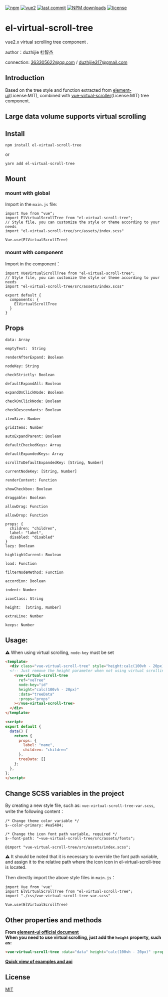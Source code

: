 [![npm](https://img.shields.io/npm/v/el-virtual-scroll-tree.svg)](https://www.npmjs.com/package/el-virtual-scroll-tree)
[![vue2](https://img.shields.io/badge/vue-2.6+-brightgreen.svg)](https://vuejs.org/)
[![last commit](https://img.shields.io/github/last-commit/duzhijie317/vue-virtual-scroll-tree.svg)](https://www.npmjs.com/package/el-virtual-scroll-tree)
[![NPM downloads](https://img.shields.io/npm/dm/el-virtual-scroll-tree.svg?style=flat)](https://npmjs.org/package/@duzhijie/el-virtual-scroll-tree)
[![license](https://img.shields.io/npm/l/el-virtual-scroll-tree.svg?maxAge=2592000)](http://www.opensource.org/licenses/mit-license.php)

# el-virtual-scroll-tree
vue2.x virtual scrolling tree component .

author：duzhijie 杜智杰

connection: 363305622@qq.com / duzhijie317@gmail.com

## Introduction

Based on the tree style and function extracted from [element-ui](https://element.eleme.cn/#/en-US/component/tree)(License:MIT), combined with [vue-virtual-scroller](https://github.com/Akryum/vue-virtual-scroller)(License:MIT) tree component.

## Large data volume supports virtual scrolling

## Install

```
npm install el-virtual-scroll-tree
```

or

```
yarn add el-virtual-scroll-tree
```

## Mount

### mount with global

Import in the `main.js` file:

```JS
import Vue from "vue";
import ElVirtualScrollTree from "el-virtual-scroll-tree";
// Style file, you can customize the style or theme according to your needs
import "el-virtual-scroll-tree/src/assets/index.scss"

Vue.use(ElVirtualScrollTree)
```

### mount with component

Import in the component：

```JS
import VUeVirtualScrollTree from "el-virtual-scroll-tree";
// Style file, you can customize the style or theme according to your needs
import "el-virtual-scroll-tree/src/assets/index.scss"

export default {
  components: {
    ElVirtualScrollTree
  }
}
```

## Props

```JS
data: Array

emptyText:  String

renderAfterExpand: Boolean

nodeKey: String

checkStrictly: Boolean

defaultExpandAll: Boolean

expandOnClickNode: Boolean

checkOnClickNode: Boolean

checkDescendants: Boolean

itemSize: Number

gridItems: Number

autoExpandParent: Boolean

defaultCheckedKeys: Array

defaultExpandedKeys: Array

scrollToDefaultExpandedKey: [String, Number]

currentNodeKey: [String, Number]

renderContent: Function

showCheckbox: Boolean

draggable: Boolean

allowDrag: Function

allowDrop: Function

props: {
  children: "children",
  label: "label",
  disabled: "disabled"
}
lazy: Boolean

highlightCurrent: Boolean

load: Function

filterNodeMethod: Function

accordion: Boolean

indent: Number

iconClass: String

height:  [String, Number]

extraLine: Number

keeps: Number
```

## Usage:

:warning: When using virtual scrolling, `node-key` must be set

```html
<template>
  <div class="vue-virtual-scroll-tree" style="height:calc(100vh - 20px)">
  <!-- Just remove the height parameter when not using virtual scrolling -->
    <vue-virtual-scroll-tree
      ref="veTree"
      node-key="id"
      height="calc(100vh - 20px)"
      :data="treeData"
      :props="props"
    ></vue-virtual-scroll-tree>
  </div>
</template>

<script>
export default {
  data() {
    return {
      props: {
        label: "name",
        children: "children"
      },
      treeData: []
    };
  },
};
</script>

```

## Change SCSS variables in the project
By creating a new style file, such as: `vue-virtual-scroll-tree-var.scss`, write the following content：

```JS
/* Change theme color variable */
$--color-primary: #ea5404;

/* Change the icon font path variable, required */
$--font-path: "~vue-virtual-scroll-tree/src/assets/fonts";

@import "vue-virtual-scroll-tree/src/assets/index.scss";
```
:warning: It should be noted that it is necessary to override the font path variable, and assign it to the relative path where the icon icon in el-virtual-scroll-tree is located.

Then directly import the above style files in `main.js`：
```JS
import Vue from 'vue'
import ElVirtualScrollTree from "el-virtual-scroll-tree";
import "./css/vue-virtual-scroll-tree-var.scss"

Vue.use(ElVirtualScrollTree)
```

## Other properties and methods

**From [element-ui official document](https://element.eleme.cn/#/en-US/component/tree)**<br />
**When you need to use virtual scrolling, just add the `height` property, such as:**
```html
<vue-virtual-scroll-tree :data="data" height="calc(100vh - 20px)" :props="defaultProps" @node-click="handleNodeClick"></vue-virtual-scroll-tree>
```

**[Quick view of examples and api](./element-ui-tree.md)**


## License

[MIT](http://www.opensource.org/licenses/mit-license.php)
